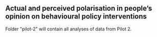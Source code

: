 ## Actual and perceived polarisation in people’s opinion on behavioural policy interventions

Folder "pilot-2" will contain all analyses of data from Pilot 2.
